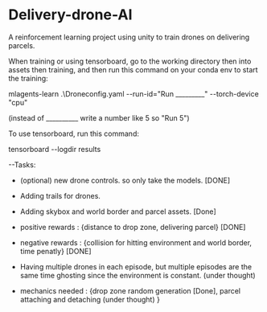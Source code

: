 # Delivery-drone-AI
A reinforcement learning project using unity to train drones on delivering parcels.

When training or using tensorboard, go to the working directory then into assets then training, and then run this command on your conda env to start the training:

mlagents-learn .\Droneconfig.yaml --run-id="Run _________" --torch-device "cpu"

(instead of __________ write a number like 5 so "Run 5")

To use tensorboard, run this command:

tensorboard --logdir results


--Tasks:

- (optional) new drone controls. so only take the models. [DONE]

- Adding trails for drones.

- Adding skybox and world border and parcel assets. [Done]


- positive rewards : {distance to drop zone, delivering parcel} [DONE]

- negative rewards : {collision for hitting environment and world border, time penatly} [DONE]

  
- Having multiple drones in each episode, but multiple episodes are the same time ghosting since the environment is constant. (under thought)

- mechanics needed : {drop zone random generation [Done], parcel attaching and detaching (under thought) }
  

